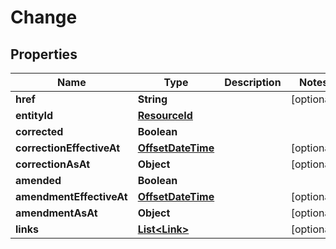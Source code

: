 
# Change

## Properties
Name | Type | Description | Notes
------------ | ------------- | ------------- | -------------
**href** | **String** |  |  [optional]
**entityId** | [**ResourceId**](ResourceId.md) |  | 
**corrected** | **Boolean** |  | 
**correctionEffectiveAt** | [**OffsetDateTime**](OffsetDateTime.md) |  |  [optional]
**correctionAsAt** | **Object** |  |  [optional]
**amended** | **Boolean** |  | 
**amendmentEffectiveAt** | [**OffsetDateTime**](OffsetDateTime.md) |  |  [optional]
**amendmentAsAt** | **Object** |  |  [optional]
**links** | [**List&lt;Link&gt;**](Link.md) |  |  [optional]



